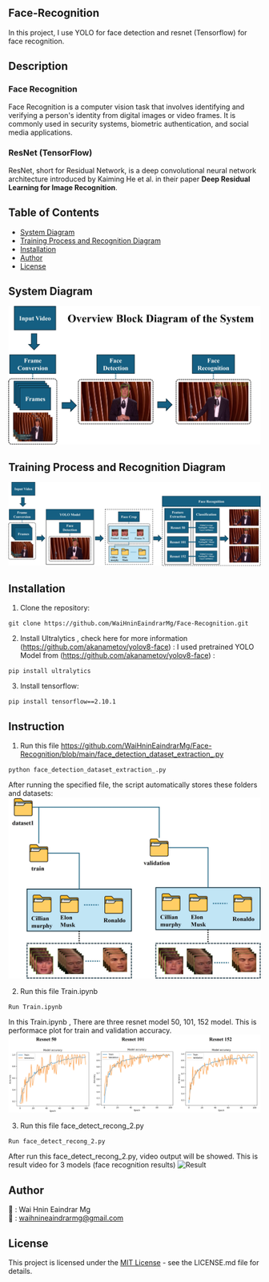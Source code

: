 ## Face-Recognition 
In this project, I use YOLO for face detection and resnet (Tensorflow) for face recognition.

## Description
### Face Recognition
Face Recognition is a computer vision task that involves identifying and verifying a person's identity from digital images or video frames. It is commonly used in security systems, biometric authentication, and social media applications.

### ResNet (TensorFlow)
ResNet, short for Residual Network, is a deep convolutional neural network architecture introduced by Kaiming He et al. in their paper **Deep Residual Learning for Image Recognition**.



## Table of Contents
- [System Diagram](#system-diagram)
- [Training Process and Recognition Diagram](#training-process-and-recognition-diagram)
- [Installation](#installation)
- [Author](#author)
- [License](#license)

##
## System Diagram
![System Diagram](https://raw.githubusercontent.com/WaiHninEaindrarMg/Face-Recognition/main/figure/Overview%20System.jpg)

## Training Process and Recognition Diagram
![Training Process and Recognition Diagram](https://raw.githubusercontent.com/WaiHninEaindrarMg/Face-Recognition/main/figure/TrainingProcess_Recognition.jpg)


## Installation
1. Clone the repository:
```
git clone https://github.com/WaiHninEaindrarMg/Face-Recognition.git
```

2. Install Ultralytics , check here for more information (https://github.com/akanametov/yolov8-face) :
I used pretrained YOLO Model from (https://github.com/akanametov/yolov8-face) : 
```
pip install ultralytics
```

3. Install tensorflow:
```
pip install tensorflow==2.10.1
```

## Instruction
1. Run this file https://github.com/WaiHninEaindrarMg/Face-Recognition/blob/main/face_detection_dataset_extraction_.py
```
python face_detection_dataset_extraction_.py
```
After running the specified file, the script automatically stores these folders and datasets:
![Folders and Datasets](https://raw.githubusercontent.com/WaiHninEaindrarMg/Face-Recognition/main/figure/folders_dataset.jpg)


2. Run this file Train.ipynb
```
Run Train.ipynb
```
In this Train.ipynb , There are three resnet model 50, 101, 152 model.
This is performace plot for train and validation accuracy.
![Accuracy](https://raw.githubusercontent.com/WaiHninEaindrarMg/Face-Recognition/main/figure/resnet%20performance.jpg)


3. Run this file face_detect_recong_2.py
```
Run face_detect_recong_2.py
```
After run this face_detect_recong_2.py, video output will be showed.
This is result video for 3 models (face recognition results)
![Result](https://raw.githubusercontent.com/WaiHninEaindrarMg/Face-Recognition/main/figure/resnet_accuracy.gif)

##
## Author
👤 : Wai Hnin Eaindrar Mg  
📧 : [waihnineaindrarmg@gmail.com](mailto:waihnineaindrarmg@gmail.com)

## License

This project is licensed under the [MIT License](LICENSE.md) - see the LICENSE.md file for details.

